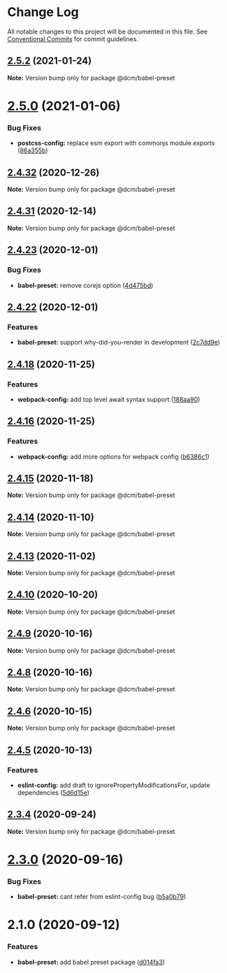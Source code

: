 # Change Log

All notable changes to this project will be documented in this file.
See [Conventional Commits](https://conventionalcommits.org) for commit guidelines.

## [2.5.2](https://github.com/dcmhub/chores/compare/v2.5.1...v2.5.2) (2021-01-24)

**Note:** Version bump only for package @dcm/babel-preset





# [2.5.0](https://github.com/dcmhub/chores/compare/v2.4.32...v2.5.0) (2021-01-06)


### Bug Fixes

* **postcss-config:** replace esm export with commonjs module.exports ([86a355b](https://github.com/dcmhub/chores/commit/86a355be967589923a5acb20e30e066133e36da5))





## [2.4.32](https://github.com/dcmhub/chores/compare/v2.4.31...v2.4.32) (2020-12-26)

**Note:** Version bump only for package @dcm/babel-preset





## [2.4.31](https://github.com/dcmhub/chores/compare/v2.4.30...v2.4.31) (2020-12-14)

**Note:** Version bump only for package @dcm/babel-preset





## [2.4.23](https://github.com/dcmhub/chores/compare/v2.4.22...v2.4.23) (2020-12-01)


### Bug Fixes

* **babel-preset:** remove corejs option ([4d475bd](https://github.com/dcmhub/chores/commit/4d475bd20afe754bfdb8b2b953e1bc72a6a7ff50))





## [2.4.22](https://github.com/dcmhub/chores/compare/v2.4.21...v2.4.22) (2020-12-01)


### Features

* **babel-preset:** support why-did-you-render in development ([2c7dd9e](https://github.com/dcmhub/chores/commit/2c7dd9efe6fb051da9cbe1790b488a8f482b9fb1))





## [2.4.18](https://github.com/dcmhub/chores/compare/v2.4.17...v2.4.18) (2020-11-25)


### Features

* **webpack-config:** add top level await syntax support ([188aa90](https://github.com/dcmhub/chores/commit/188aa90d3ad04688971cb58ef4cc695284e45d96))





## [2.4.16](https://github.com/dcmhub/chores/compare/v2.4.15...v2.4.16) (2020-11-25)


### Features

* **webpack-config:** add more options for webpack config ([b6386c1](https://github.com/dcmhub/chores/commit/b6386c136f92b54f8182be5290582f6505e1acd3))





## [2.4.15](https://github.com/dcmhub/chores/compare/v2.4.14...v2.4.15) (2020-11-18)

**Note:** Version bump only for package @dcm/babel-preset





## [2.4.14](https://github.com/dcmhub/chores/compare/v2.4.13...v2.4.14) (2020-11-10)

**Note:** Version bump only for package @dcm/babel-preset





## [2.4.13](https://github.com/dcmhub/chores/compare/v2.4.12...v2.4.13) (2020-11-02)

**Note:** Version bump only for package @dcm/babel-preset





## [2.4.10](https://github.com/dcmhub/chores/compare/v2.4.9...v2.4.10) (2020-10-20)

**Note:** Version bump only for package @dcm/babel-preset





## [2.4.9](https://github.com/dcmhub/chores/compare/v2.4.8...v2.4.9) (2020-10-16)

**Note:** Version bump only for package @dcm/babel-preset





## [2.4.8](https://github.com/dcmhub/chores/compare/v2.4.7...v2.4.8) (2020-10-16)

**Note:** Version bump only for package @dcm/babel-preset





## [2.4.6](https://github.com/dcmhub/chores/compare/v2.4.5...v2.4.6) (2020-10-15)

**Note:** Version bump only for package @dcm/babel-preset





## [2.4.5](https://github.com/dcmhub/chores/compare/v2.4.4...v2.4.5) (2020-10-13)


### Features

* **eslint-config:** add draft to ignorePropertyModificationsFor, update dependencies ([5d6d15e](https://github.com/dcmhub/chores/commit/5d6d15e69cb31870f9eb8c20c4ae217a0fc0417e))





## [2.3.4](https://github.com/dcmhub/chores/compare/v2.3.3...v2.3.4) (2020-09-24)

**Note:** Version bump only for package @dcm/babel-preset





# [2.3.0](https://github.com/dcmhub/chores/compare/v2.2.7...v2.3.0) (2020-09-16)


### Bug Fixes

* **babel-preset:** cant refer from eslint-config bug ([b5a0b79](https://github.com/dcmhub/chores/commit/b5a0b797d5ff48a9af0ec70301cba60cc20bfaf1))





# 2.1.0 (2020-09-12)


### Features

* **babel-preset:** add babel preset package ([d014fa3](https://github.com/dcmhub/chores/commit/d014fa35e8304e368f78acb0a115ccc20ea14544))
